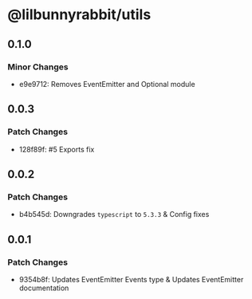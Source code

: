 # @lilbunnyrabbit/utils

## 0.1.0

### Minor Changes

- e9e9712: Removes EventEmitter and Optional module

## 0.0.3

### Patch Changes

- 128f89f: #5 Exports fix

## 0.0.2

### Patch Changes

- b4b545d: Downgrades `typescript` to `5.3.3` & Config fixes

## 0.0.1

### Patch Changes

- 9354b8f: Updates EventEmitter Events type & Updates EventEmitter documentation
